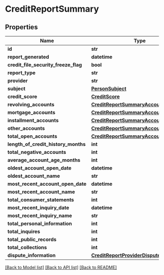 # CreditReportSummary


## Properties
Name | Type | Description | Notes
------------ | ------------- | ------------- | -------------
**id** | **str** |  | [optional] 
**report_generated** | **datetime** |  | [optional] 
**credit_file_security_freeze_flag** | **bool** |  | [optional] 
**report_type** | **str** |  | [optional] 
**provider** | **str** |  | [optional] 
**subject** | [**PersonSubject**](PersonSubject.md) |  | [optional] 
**credit_score** | [**CreditScore**](CreditScore.md) |  | [optional] 
**revolving_accounts** | [**CreditReportSummaryAccounts**](CreditReportSummaryAccounts.md) |  | [optional] 
**mortgage_accounts** | [**CreditReportSummaryAccounts**](CreditReportSummaryAccounts.md) |  | [optional] 
**installment_accounts** | [**CreditReportSummaryAccounts**](CreditReportSummaryAccounts.md) |  | [optional] 
**other_accounts** | [**CreditReportSummaryAccounts**](CreditReportSummaryAccounts.md) |  | [optional] 
**total_open_accounts** | [**CreditReportSummaryAccounts**](CreditReportSummaryAccounts.md) |  | [optional] 
**length_of_credit_history_months** | **int** |  | [optional] 
**total_negative_accounts** | **int** |  | [optional] 
**average_account_age_months** | **int** |  | [optional] 
**oldest_account_open_date** | **datetime** |  | [optional] 
**oldest_account_name** | **str** |  | [optional] 
**most_recent_account_open_date** | **datetime** |  | [optional] 
**most_recent_account_name** | **str** |  | [optional] 
**total_consumer_statements** | **int** |  | [optional] 
**most_recent_inquiry_date** | **datetime** |  | [optional] 
**most_recent_inquiry_name** | **str** |  | [optional] 
**total_personal_information** | **int** |  | [optional] 
**total_inquires** | **int** |  | [optional] 
**total_public_records** | **int** |  | [optional] 
**total_collections** | **int** |  | [optional] 
**dispute_information** | [**CreditReportProviderDisputeInformation**](CreditReportProviderDisputeInformation.md) |  | [optional] 

[[Back to Model list]](../README.md#documentation-for-models) [[Back to API list]](../README.md#documentation-for-api-endpoints) [[Back to README]](../README.md)


